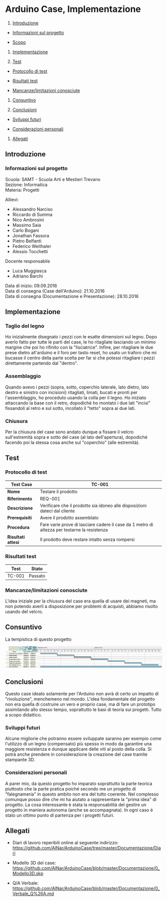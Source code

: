 # Arduino Case, Implementazione

1. [Introduzione](#introduzione)

  - [Informazioni sul progetto](#informazioni-sul-progetto)

  - [Scopo](#scopo)

1. [Implementazione](#implementazione)

1. [Test](#test)

  - [Protocollo di test](#protocollo-di-test)

  - [Risultati test](#risultati-test)

  - [Mancanze/limitazioni conosciute](#mancanze/limitazioni-conosciute)

1. [Consuntivo](#consuntivo)

1. [Conclusioni](#conclusioni)

  - [Sviluppi futuri](#sviluppi-futuri)

  - [Considerazioni personali](#considerazioni-personali)

1. [Allegati](#allegati)


## Introduzione

### Informazioni sul progetto

Scuola: SAMT - Scuola Arti e Mestieri Trevano <br>
Sezione: Informatica <br>
Materia: Progetti

Allievi:
  - Alessandro Narciso
  - Riccardo di Summa
  - Nico Ambrosini
  - Massimo Saia
  - Carlo Bogani
  - Jonathan Fassora
  - Pietro Belfanti
  - Federico Weithaler
  - Alessio Tocchetti

Docente responsabile
  - Luca Muggiasca
  - Adriano Barchi

Data di inizio: 09.09.2016 <br>
Data di consegna (Case dell'Arduino): 21.10.2016 <br>
Data di consegna (Documentazione e Presentazione): 28.10.2016

## Implementazione

### Taglio del legno

Ho inizialmente disegnato i pezzi con le esatte dimensioni sul legno. Dopo averlo fatto per tutte le parti del case, le ho ritagliate lasciando un minimo margine che poi ho rifinito con la "lisciatrice".
Infine, per ritagliare le due prese dietro all'arduino e il foro per tasto reset, ho usato un traforo che mi bucasse il centro della parte scelta per far sì che potessi ritagliare i pezzi direttamente partendo dal "dentro".

### Assemblaggio

Quando avevo i pezzi (sopra, sotto, coperchio laterale, lato dietro, lato destro e sinistro con incisioni) ritagliati, limati, bucati e pronti per l'assemblaggio, ho proceduto usando la colla per il legno.
Ho iniziato attaccando la base con il retro, dopodiché ho montato i due lati "incisi" fissandoli al retro e sul sotto, incollato il "tetto" sopra ai due lati.

### Chiusura
Per la chiusura del case sono andato dunque a fissare il velcro sull'estremità sopra e sotto del case (al lato dell'apertura), dopodiché facendo poi la stessa cosa anche sul "coperchio" (alle estremità).

## Test

### Protocollo di test

|Test Case       | TC-001                               |
|----------------|--------------------------------------|
|**Nome**        | Testare il prodotto |
|**Riferimento** | REQ-001                               |
|**Descrizione** | Verificare che il prodotto sia idoneo alle disposizioni dateci dal cliente |
|**Prerequisiti**| Avere il prodotto assemblato |
|**Procedura**   | Fare varie prove di lasciare cadere il case da 1 metro di altezza per testarne la resistenza |
|**Risultati attesi** | Il prodotto deve restare intatto senza rompersi |

### Risultati test

| Test | Stato |
|------|-------|
|TC-001|Passato|

### Mancanze/limitazioni conosciute

L'idea iniziale per la chiusura del case era quella di usare dei magneti,
ma non potendo averli a disposizione per problemi di acquisti, abbiamo
risolto usando del velcro.

## Consuntivo

La tempistica di questo progetto

![Gantt](0_Gantt_Cons.png)

## Conclusioni

Questo case ideato solamente per l'Arduino non avrà di certo un impatto
di "rivoluzione", menchemeno nel mondo.
L'idea fondamentale del progetto non era quella di costruire un vero e
proprio case, ma di fare un prototipo assimilando allo stesso tempo, soprattutto le
basi di teoria sui progetti. Tutto a scopo didattico.

### Sviluppi futuri

Alcune migliorie che potranno essere sviluppate saranno per esempio come
l'utilizzo di un legno (compensato) più spesso in modo da garantire una
maggiore resistenza e dunque applicare delle viti al posto della colla.
Si potrà anche prendere in considerazione la creazione del case tramite stampante 3D.

### Considerazioni personali

A parer mio, da questo progetto ho imparato soprattutto la parte teorica
piuttosto che la parte pratica poiché secondo me un progetto di "falegnameria"
in questo ambito non era del tutto coerente. Nel complesso comunque posso dire
che mi ha aiutato a rappresentare la "prima idea" di progetto.
La cosa interessante è stata la responsabilità del gestire un progetto in
maniera autonoma (anche se accompagnata). In ogni caso è stato un ottimo punto
di partenza per i progetti futuri.


## Allegati

- Diari di lavoro reperibili online al seguente indirizzo:<br>
  https://github.com/AlNar/ArduinoCase/tree/master/Documentazione/Diari

- Modello 3D del case:<br>
  https://github.com/AlNar/ArduinoCase/blob/master/Documentazione/0_Modello3D.skp

- Q/A Verbale:<br>
  https://github.com/AlNar/ArduinoCase/blob/master/Documentazione/0_Verbale_Q%26A.md

